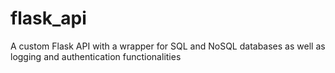 # flask_api
A custom Flask API with a wrapper for SQL and NoSQL databases as well as logging and authentication functionalities

